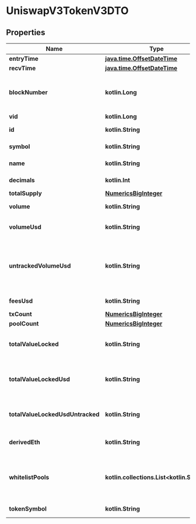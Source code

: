 
# UniswapV3TokenV3DTO

## Properties
Name | Type | Description | Notes
------------ | ------------- | ------------- | -------------
**entryTime** | [**java.time.OffsetDateTime**](java.time.OffsetDateTime.md) |  |  [optional]
**recvTime** | [**java.time.OffsetDateTime**](java.time.OffsetDateTime.md) |  |  [optional]
**blockNumber** | **kotlin.Long** | Number of block in which entity was recorded. |  [optional]
**vid** | **kotlin.Long** |  |  [optional]
**id** | **kotlin.String** | Token address. |  [optional]
**symbol** | **kotlin.String** | Token symbol. |  [optional]
**name** | **kotlin.String** | Token name. |  [optional]
**decimals** | **kotlin.Int** | Token decimals. |  [optional]
**totalSupply** | [**NumericsBigInteger**](NumericsBigInteger.md) |  |  [optional]
**volume** | **kotlin.String** | Volume in token units. |  [optional]
**volumeUsd** | **kotlin.String** | Volume in derived USD. |  [optional]
**untrackedVolumeUsd** | **kotlin.String** | Volume in USD even on pools with less reliable USD values. |  [optional]
**feesUsd** | **kotlin.String** | Fees in USD. |  [optional]
**txCount** | [**NumericsBigInteger**](NumericsBigInteger.md) |  |  [optional]
**poolCount** | [**NumericsBigInteger**](NumericsBigInteger.md) |  |  [optional]
**totalValueLocked** | **kotlin.String** | Liquidity across all pools in token units. |  [optional]
**totalValueLockedUsd** | **kotlin.String** | Liquidity across all pools in derived USD. |  [optional]
**totalValueLockedUsdUntracked** | **kotlin.String** | TVL derived in USD untracked. |  [optional]
**derivedEth** | **kotlin.String** | Derived price in ETH. |  [optional]
**whitelistPools** | **kotlin.collections.List&lt;kotlin.String&gt;** | Pools token is in that are white listed for USD pricing. |  [optional]
**tokenSymbol** | **kotlin.String** |  |  [optional] [readonly]



